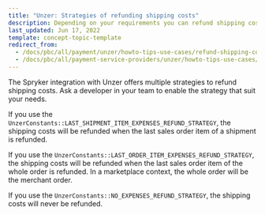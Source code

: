 ```yaml
---
title: "Unzer: Strategies of refunding shipping costs"
description: Depending on your requirements you can refund shipping costs in different ways.
last_updated: Jun 17, 2022
template: concept-topic-template
redirect_from:
  - /docs/pbc/all/payment/unzer/howto-tips-use-cases/refund-shipping-costs.html
  - /docs/pbc/all/payment-service-providers/unzer/howto-tips-use-cases/refund-shipping-costs.html
---
```


The Spryker integration with Unzer offers multiple strategies to refund shipping costs. Ask a developer in your team to enable the strategy that suit your needs.

If you use the `UnzerConstants::LAST_SHIPMENT_ITEM_EXPENSES_REFUND_STRATEGY`, the shipping costs will be refunded when the last sales order item of a shipment is refunded.

If you use the `UnzerConstants::LAST_ORDER_ITEM_EXPENSES_REFUND_STRATEGY`, the shipping costs will be refunded when the last sales order item of the whole order is refunded. In a marketplace context, the whole order will be the merchant order.

If you use the `UnzerConstants::NO_EXPENSES_REFUND_STRATEGY`, the shipping costs will never be refunded.

